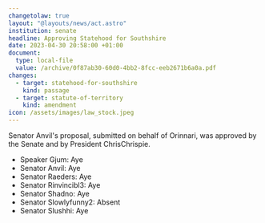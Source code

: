 ```yaml
---
changetolaw: true
layout: "@layouts/news/act.astro"
institution: senate
headline: Approving Statehood for Southshire
date: 2023-04-30 20:58:00 +01:00
document:
  type: local-file
  value: /archive/0f87ab30-60d0-4bb2-8fcc-eeb2671b6a0a.pdf
changes:
  - target: statehood-for-southshire
    kind: passage
  - target: statute-of-territory
    kind: amendment
icon: /assets/images/law_stock.jpeg
---
```

Senator Anvil's proposal, submitted on behalf of Orinnari, was approved by the Senate and by President ChrisChrispie.<!--more-->

- Speaker Gjum: Aye
- Senator Anvil: Aye
- Senator Raeders: Aye
- Senator Rinvincibl3: Aye
- Senator Shadno: Aye
- Senator Slowlyfunny2: Absent
- Senator Slushhi: Aye